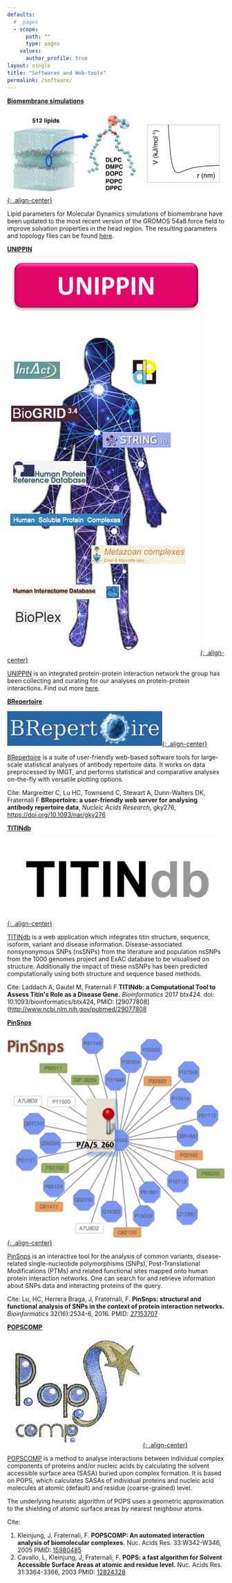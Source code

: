 ```yaml
---
defaults:
  # _pages
  - scope:
      path: ""
      type: pages
    values:
      author_profile: true
layout: single
title: "Softwares and Web-tools"
permalink: /software/
---
```


**[Biomembrane simulations](/biomembrane-simulations/)**

[![image-center](/assets/images/TOC_file.png ){: .align-center}](/biomembrane-simulations)

Lipid parameters for Molecular Dynamics simulations of biomembrane have been updated to the most recent version of the GROMOS 54a8 force field to improve solvation properties in the head region. The resulting parameters and topology files can be found [here](/biomembrane-simulations/). 

**[UNIPPIN](/UNIPPIN/)**

[![image-center](/assets/images/UNIPPINLogo-1.png ){: .align-center}](/UNIPPIN/)

[UNIPPIN](/UNIPPIN/) is an integrated protein-protein interaction network the group has been collecting and curating for our analyses on protein-protein interactions. Find out more [here](/UNIPPIN/).

**[BRepertoire](http://mabra.biomed.kcl.ac.uk/BRepertoire/)**

[![image-center](/assets/images/Brep_logo.png ){: .align-center}](http://mabra.biomed.kcl.ac.uk/BRepertoire/)

[BRepertoire](http://mabra.biomed.kcl.ac.uk/BRepertoire/) is a suite of user-friendly web-based software tools for large-scale statistical analyses of antibody repertoire data. It works on data preprocessed by IMGT, and performs statistical and comparative analyses on-the-fly with versatile plotting options.

Cite: Margreitter C, Lu HC, Townsend C, Stewart A, Dunn-Walters DK, Fraternali F **BRepertoire: a user-friendly web server for analysing antibody repertoire data**, *Nucleic Acids Research*, gky276, <https://doi.org/10.1093/nar/gky276>

**[TITINdb](http://fraternalilab.kcl.ac.uk/TITINdb/)**

[![image-center](/assets/images/TITINdb_logo.jpg ){: .align-center}](http://fraternalilab.kcl.ac.uk/TITINdb/)

[TITINdb](http://fraternalilab.kcl.ac.uk/TITINdb/) is a web application which integrates titin structure, sequence, isoform, variant and disease information. Disease-associated nonsynonymous SNPs (nsSNPs) from the literature and population nsSNPs from the 1000 genomes project and ExAC database to be visualised on structure. Additionally the impact of these nsSNPs has been predicted computationally using both structure and sequence based methods.

Cite: Laddach A, Gautel M, Fraternali F **TITINdb: a Computational Tool to Assess Titin's Role as a Disease Gene.** *Bioinformatics* 2017 btx424. doi: 10.1093/bioinformatics/btx424, PMID: [29077808](http://www.ncbi.nlm.nih.gov/pubmed/29077808

**[PinSnps](http://fraternalilab.kcl.ac.uk/PinSnps/)**

[![image-center](/assets/images/PinSNPS_logo.png ){: .align-center}](http://fraternalilab.kcl.ac.uk/PinSnps/)

[PinSnps](http://fraternalilab.kcl.ac.uk/PinSnps/) is an interactive tool for the analysis of common variants, disease-related single-nucleotide polymorphisms (SNPs), Post-Translational Modifications (PTMs) and related functional sites mapped onto human protein interaction networks. One can search for and retrieve information about SNPs data and interacting proteins of the query.

Cite: Lu, HC, Herrera Braga, J, Fraternali, F. **PinSnps: structural and functional analysis of SNPs in the context of protein interaction networks.** *Bioinformatics* 32(16):2534-6, 2016. PMID: [27153707](https://www.ncbi.nlm.nih.gov/pubmed/27153707)

**[POPSCOMP](http://popscomp.org:3838)**

[![image-center](/assets/images/PopScomp.gif ){: .align-center}](http://popscomp.org:3838)

[POPSCOMP](http://popscomp.org:3838) is a method to analyse interactions between individual complex components of proteins and/or nucleic acids by calculating the solvent accessible surface area (SASA) buried upon complex formation. It is based on POPS, which calculates SASAs of individual proteins and nucleic acid molecules at atomic (default) and residue (coarse-grained) level.

The underlying heuristic algorithm of POPS uses a geometric approximation to the shielding of atomic surface areas by nearest neighbour atoms.

Cite: 

1. Kleinjung, J, Fraternali, F. **POPSCOMP: An automated interaction analysis of biomolecular complexes.** Nuc. Acids Res. 33:W342-W346, 2005 PMID: [15980485](https://www.ncbi.nlm.nih.gov/pubmed/15980485)
2. Cavallo, L, Kleinjung, J, Fraternali, F. **POPS: a fast algorithm for Solvent Accessible Surface Areas at atomic and residue level.** Nuc. Acids Res. 31:3364-3366, 2003 PMID: [12824328](https://www.ncbi.nlm.nih.gov/pubmed/12824328)
